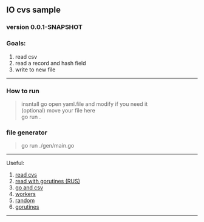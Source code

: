 ## IO cvs sample
### version 0.0.1-SNAPSHOT

### Goals:  
1) read csv 
2) read a record and hash field  
3) write to new file  
----------------------------------------------------------------
### How to run 
> insntall go 
> open yaml.file and modify if you need it  
> (optional) move your file here  
> go run .  


### file generator
>  go run ./gen/main.go 
----------------------------------------------------------------

Useful:
1. [read cvs](https://ankurraina.medium.com/reading-a-simple-csv-in-go-36d7a269cecd)
2. [read with gorutines (RUS)](https://golangify.com/writing-file-multiple-goroutines)
3. [go and csv](https://zetcode.com/golang/csv/)
4. [workers](https://goinbigdata.com/golang-wait-for-all-goroutines-to-finish/) 
5. [random](https://gobyexample.com/random-numbers)   
6. [gorutines](https://www.golangprograms.com/goroutines.html)
----------------------------------------------------------------
